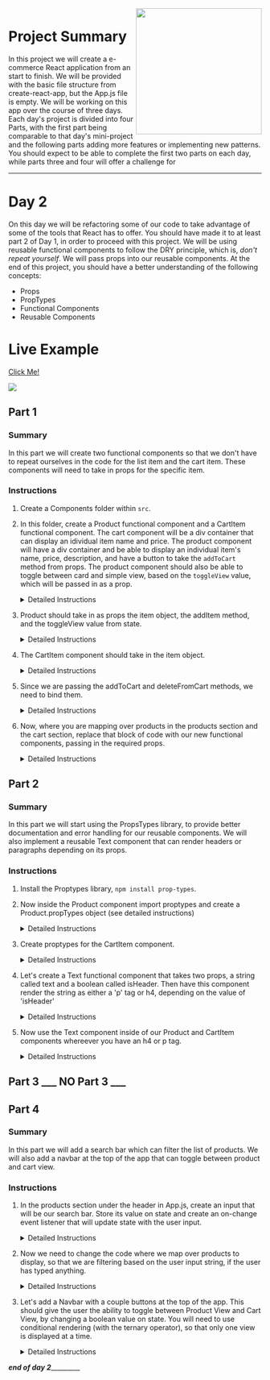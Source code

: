 <img src="https://s3.amazonaws.com/devmountain/readme-logo.png" width="250" align="right">

# Project Summary

In this project we will create a e-commerce React application from an start to finish. We will be provided with the basic file structure from create-react-app, but the App.js file is empty. We will be working on this app over the course of three days. Each day's project is divided into four Parts, with the first part being comparable to that day's mini-project and the following parts adding more features or implementing new patterns. You should expect to be able to complete the first two parts on each day, while parts three and four will offer a challenge for 

<hr>

# Day 2

On this day we will be refactoring some of our code to take advantage of some of the tools that React has to offer. You should have made it to at least part 2 of Day 1, in order to proceed with this project. We will be using reusable functional components to follow the DRY principle, which is, <em>don't repeat yourself</em>. We will pass props into our reusable components. At the end of this project, you should have a better understanding of the following concepts:

* Props
* PropTypes
* Functional Components
* Reusable Components

# Live Example

<a href="#">Click Me!</a>

<img src="#" />

## Part 1

### Summary

In this part we will create two functional components so that we don't have to repeat ourselves in the code for the list item and the cart item. These components will need to take in props for the specific item. 

### Instructions

1. Create a Components folder within `src`.
    
2. In this folder, create a Product functional component and a CartItem functional component. The cart component will be a div container that can display an idividual item name and price. The product component will have a div container and be able to display an individual item's name, price, description, and have a button to take the `addToCart` method from props. The product component should also be able to toggle between card and simple view, based on the `toggleView` value, which will be passed in as a prop.
    <details>
    <summary> Detailed Instructions </summary>
    <br />
    Cart Item Component

    ```js
    import React from 'react';

    function CartItem (props) {
        const { item } = props;
        return (
            <div>
                <h4>{item.name}</h4>
                <p>{item.price}</p>
            </div>
        );

    }
    export default CartItem;
    ```

    Product Component

    ```js
    import React from "react";

    function Product (props) {
      const { item, cardView } = props;
      return cardView ? (
        <div>
          <h4>{item.name}</h4>
          <p>{item.price}</p>
          <button onClick={() => props.addItem(item)}>Add to Cart</button>
        </div>
      ) : (
        <div>
          <img src={item.imageUrl} alt="the item" />
          <h4>{item.name}</h4>
          <p>{item.description}</p>
          <p>{item.price}</p>
          <button onClick={() => props.addItem(item)}>Add to Cart</button>
        </div>
      );
    }

    export default Product;
    ```

    </details>
3. Product should take in as props the item object, the addItem method, and the toggleView value from state.
    <details>
    <summary> Detailed Instructions </summary>
    <br />
    ```js
    <Product item={item} addToCart={this.addToCart} toggleView={this.state.toggleView}/>
    ```
    </details>
4. The CartItem component should take in the item object. 
    <details>
    <summary> Detailed Instructions </summary>
    <br />
    ```js
    <CartItem item={item}/>
    ```
    </details>
5. Since we are passing the addToCart and deleteFromCart methods, we need to bind them.
    <details>
    <summary> Detailed Instructions </summary>
    <br />
    In the constructor function 

    ```js
    this.addToCart = this.addToCart.bind(this);
    this.deleteFromCart = this.deleteFromCart.bind(this);
    ```

    </details>
6. Now, where you are mapping over products in the products section and the cart section, replace that block of code with our new functional components, passing in the required props.
    <details>
    <summary> Detailed Instructions </summary>
    <br />
    Product section being updated to use our Product component.

    ```js
    {this.state.beachGear.map(item=>(
      <Product item={item} addToCart={this.addToCart} toggleView={this.state.toggleView}/>
    ))}
    ```
    Cart section using CartItem component

    ```js
    {this.state.cart.map(item => (
      <CartItem item={item} deleteFromCart={this.deleteFromCart}>
    ))}
    ```

    </details>


## Part 2 

### Summary

In this part we will start using the PropsTypes library, to provide better documentation and error handling for our reusable components. We will also implement a reusable Text component that can render headers or paragraphs depending on its props. 

### Instructions

1. Install the Proptypes library, `npm install prop-types`.

2. Now inside the Product component import proptypes and create a Product.propTypes object (see detailed instructions)
    <details><summary> Detailed Instructions </summary> 
    Import propTypes

    ```js
    import propTypes from 'prop-types';
    ```

    Create proptypes object for this component

    ```js
    Product.propTypes = {
      item: propTypes.shape({
        name: propTypes.string.isRequired,
        price: propTypes.number.isRequired,
        id: propTYpes.number.isRequired,
        description: propTypes.string.isRequired,
        quantity: propTypes.number.isRequired,
        imageUrl: propTypes.string.isRequired
      }),
      addItem: propTypes.func.isRequired,
      cardView: propTypes.bool.isRequired
    }
    ```
    </details>

3. Create proptypes for the CartItem component.

    <details><summary> Detailed Instructions </summary>
    ```js
    import propTypes from 'prop-types';
    ```

    Create proptypes object for this component

    ```js
    CartItem.propTypes = {
      item: propTypes.shape({
          name: propTypes.string.isRequired,
          price: propTypes.number.isRequired,
          id: propTypes.number.isRequired,
          description: propTypes.string.isRequired,
          quantity: propTypes.number.isRequired,
          imageUrl: propTypes.string.isRequired
      }),
      deleteFromCart: propTypes.func.isRequired
    }
    ```
    </details>

4. Let's create a Text functional component that takes two props, a string called text and a boolean called isHeader. Then have this component render the string as either a 'p' tag or h4, depending on the value of 'isHeader'

    <details><summary> Detailed Instructions </summary>
    Text component

    ```js
    import React from "react";
    import propTypes from 'prop-types';

    export default function Text(props) {
      const { text, isHeader } = props;
      return isHeader ? <h4>{text}</h4> : <p>{text}</p>;
    }
    ```

    Proptypes object

    ```js
    Text.propTypes = {
      text: propTypes.string.isRequired,
      isHeader: propTypes.bool.isRequired
    }
    ```
    </details>

5. Now use the Text component inside of our Product and CartItem components whereever you have an h4 or p tag.

    <details><summary> Detailed Instructions </summary>
    Import the component

    ```js
    import Text from './Text';
    ```

    Use the Text component to replace any `p` or `h4` tags.

    ```js
    // replace: <h4>{item.name}</h4> with the following
    <Text text={item.name} isHeader={true}/>
    // for paragraph tags, 
    <Text text={item.description} isHeader={false}/>
    ```
    </details>

## Part 3 ___ NO Part 3 ___

## Part 4 

### Summary

In this part we will add a search bar which can filter the list of products. We will also add a navbar at the top of the app that can toggle between product and cart view. 

### Instructions

1. In the products section under the header in App.js, create an input that will be our search bar. Store its value on state and create an on-change event listener that will update state with the user input. 

    <details><summary> Detailed Instructions </summary>

    Create input for user to enter search criterion. For it's onChange function, simply update the `searchInput` value on state to reflect the user input.

    ```js
    <input type="text" 
          value={this.state.searchInput} 
          onChange={ evt=>this.setState({searchInput: evt.target.value}) }
    />
    ```
    </details>

2. Now we need to change the code where we map over products to display, so that we are filtering based on the user input string, if the user has typed anything. 

    <details><summary> Detailed Instructions </summary>

    For each of our product categories, we need to add a conditional to check if the name of the item contains the user's search input. Use the String prototype method `toLowerCase`, to make our search case insensitive.

    ```js
    {this.state.beachGear.map(item=>{
      if (item.name.toLowerCase().includes(this.state.searchInput.toLowerCase()))
      return <Product item={item} addToCart={this.addToCart} toggleView={this.state.toggleView} />
    })}
    ```
    </details>

3. Let's add a Navbar with a couple buttons at the top of the app. This should give the user the ability to toggle between Product View and Cart View, by changing a boolean value on state. You will need to use conditional rendering (with the ternary operator), so that only one view is displayed at a time. 

    <details><summary> Detailed Instructions </summary>

    Create a navbar with two spans, for the products and cart view

    ```js
    <nav className="nav">
      <span> products </span> | 
      <span> cart </span>
    </nav>
    ```

    These spans should set a value on state, which we can check to see which view should be displayed. 

    ```js
    <span onClick={_=>this.setState({display: "products"})}> products </span> |
    <span onClick={_=>this.setState({display: "cart"})}> cart </span>
    ```

    Now we will use conditional rendering to view the products or cart page, depending on the value of `this.state.display`

    ```js
    render() {
      return (
        <div>
          <nav className="nav">
          // ...
          </nav>
          {
            this.state.display === "products" ? (
              <section className="products">
              // ... 
              </section>
            ) : (
              <section className="cart">
              // ...
              </section>
            )
          }
        </div>
      )
    }
    ```
    </details>

___________________________end of day 2____________________________________

